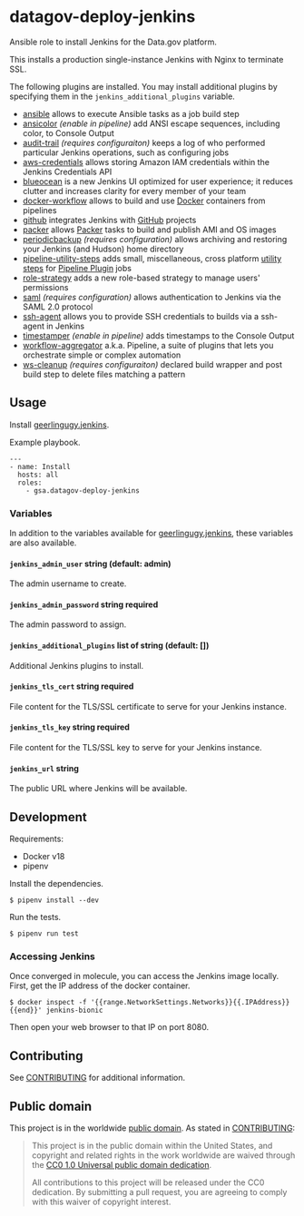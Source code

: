 # datagov-deploy-jenkins

Ansible role to install Jenkins for the Data.gov platform.

This installs a production single-instance Jenkins with Nginx to terminate SSL.

The following plugins are installed. You may install additional plugins by
specifying them in the `jenkins_additional_plugins` variable.

- [ansible](https://plugins.jenkins.io/ansible) allows to execute Ansible tasks
  as a job build step
- [ansicolor](https://plugins.jenkins.io/ansicolor) _(enable in pipeline)_ add
  ANSI escape sequences, including color, to Console Output
- [audit-trail](https://plugins.jenkins.io/audit-trail) _(requires
  configuraiton)_ keeps a log of who performed particular Jenkins operations, such
  as configuring jobs
- [aws-credentials](https://plugins.jenkins.io/aws-credentials) allows storing
  Amazon IAM credentials within the Jenkins Credentials API
- [blueocean](https://plugins.jenkins.io/blueocean) is a new Jenkins UI
  optimized for user experience; it reduces clutter and increases clarity for
  every member of your team
- [docker-workflow](https://plugins.jenkins.io/docker-workflow) allows to build
  and use [Docker](https://www.docker.com) containers from pipelines
- [github](https://plugins.jenkins.io/github) integrates Jenkins with
  [GitHub](https://github.com) projects
- [packer](https://plugins.jenkins.io/packer) allows [Packer](https://packer.io)
  tasks to build and publish AMI and OS images
- [periodicbackup](https://plugins.jenkins.io/periodicbackup) _(requires
  configuration)_ allows archiving and restoring your Jenkins (and Hudson) home
  directory
- [pipeline-utility-steps](https://plugins.jenkins.io/pipeline-utility-steps)
  adds small, miscellaneous, cross platform [utility
  steps](https://github.com/jenkinsci/pipeline-utility-steps-plugin/blob/master/docs/STEPS.md)
  for [Pipeline Plugin](https://plugins.jenkins.io/workflow-aggregator) jobs
- [role-strategy](https://plugins.jenkins.io/role-strategy) adds a new
  role-based strategy to manage users' permissions
- [saml](https://plugins.jenkins.io/saml) _(requires configuration)_ allows
  authentication to Jenkins via the SAML 2.0 protocol
- [ssh-agent](https://plugins.jenkins.io/ssh-agent) allows you to provide SSH
  credentials to builds via a ssh-agent in Jenkins
- [timestamper](https://plugins.jenkins.io/timestamper) _(enable in pipeline)_
  adds timestamps to the Console Output
- [workflow-aggregator](https://plugins.jenkins.io/workflow-aggregator) a.k.a.
  Pipeline, a suite of plugins that lets you orchestrate simple or complex
  automation
- [ws-cleanup](https://plugins.jenkins.io/ws-cleanup) _(requires
  configuraiton)_ declared build wrapper and post build step to delete files
  matching a pattern


## Usage

Install [geerlingugy.jenkins](https://github.com/geerlingguy/ansible-role-jenkins).

Example playbook.

```
---
- name: Install
  hosts: all
  roles:
    - gsa.datagov-deploy-jenkins
```


### Variables

In addition to the variables available for
[geerlingugy.jenkins](https://github.com/geerlingguy/ansible-role-jenkins),
these variables are also available.


#### `jenkins_admin_user` string (default: admin)

The admin username to create.


#### `jenkins_admin_password` string required

The admin password to assign.


#### `jenkins_additional_plugins` list of string (default: [])

Additional Jenkins plugins to install.


#### `jenkins_tls_cert` string required

File content for the TLS/SSL certificate to serve for your Jenkins instance.


#### `jenkins_tls_key` string required

File content for the TLS/SSL key to serve for your Jenkins instance.


#### `jenkins_url` string

The public URL where Jenkins will be available.


## Development

Requirements:

- Docker v18
- pipenv

Install the dependencies.

    $ pipenv install --dev

Run the tests.

    $ pipenv run test


### Accessing Jenkins

Once converged in molecule, you can access the Jenkins image locally. First, get
the IP address of the docker container.

    $ docker inspect -f '{{range.NetworkSettings.Networks}}{{.IPAddress}}{{end}}' jenkins-bionic

Then open your web browser to that IP on port 8080.


## Contributing

See [CONTRIBUTING](CONTRIBUTING.md) for additional information.

## Public domain

This project is in the worldwide [public domain](LICENSE.md). As stated in [CONTRIBUTING](CONTRIBUTING.md):

> This project is in the public domain within the United States, and copyright and related rights in the work worldwide are waived through the [CC0 1.0 Universal public domain dedication](https://creativecommons.org/publicdomain/zero/1.0/).
>
> All contributions to this project will be released under the CC0 dedication. By submitting a pull request, you are agreeing to comply with this waiver of copyright interest.
